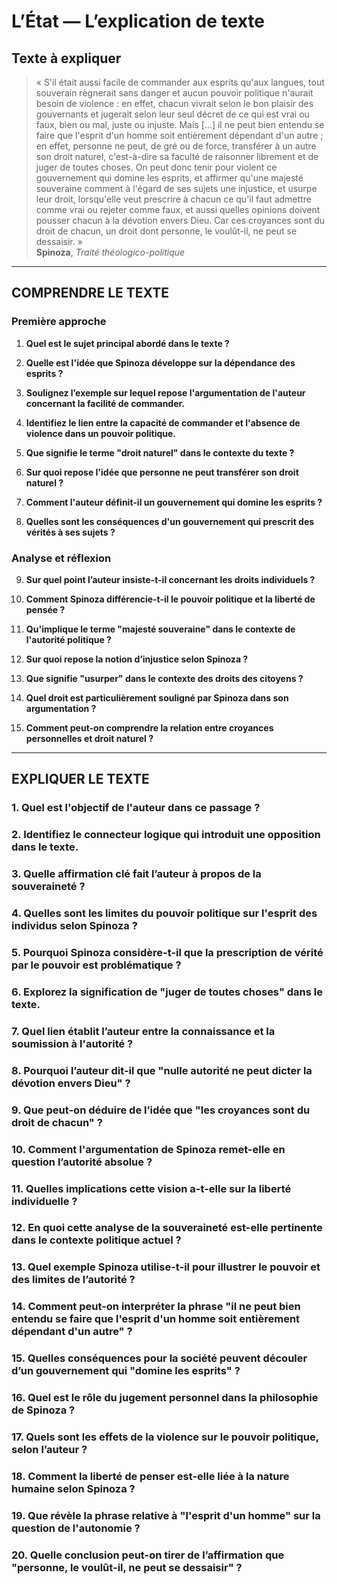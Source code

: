 # L’État — L’explication de texte

## Texte à expliquer
> « S'il était aussi facile de commander aux esprits qu'aux langues, tout souverain règnerait sans danger et aucun pouvoir politique n'aurait besoin de violence : en effet, chacun vivrait selon le bon plaisir des gouvernants et jugerait selon leur seul décret de ce qui est vrai ou faux, bien ou mal, juste ou injuste. Mais […] il ne peut bien entendu se faire que l'esprit d'un homme soit entièrement dépendant d'un autre ; en effet, personne ne peut, de gré ou de force, transférer à un autre son droit naturel, c'est-à-dire sa faculté de raisonner librement et de juger de toutes choses. On peut donc tenir pour violent ce gouvernement qui domine les esprits, et affirmer qu'une majesté souveraine comment à l'égard de ses sujets une injustice, et usurpe leur droit, lorsqu'elle veut prescrire à chacun ce qu'il faut admettre comme vrai ou rejeter comme faux, et aussi quelles opinions doivent pousser chacun à la dévotion envers Dieu. Car ces croyances sont du droit de chacun, un droit dont personne, le voulût-il, ne peut se dessaisir. »  
> **Spinoza**, *Traité théologico-politique*

---

## COMPRENDRE LE TEXTE

### Première approche

1. **Quel est le sujet principal abordé dans le texte ?**

2. **Quelle est l'idée que Spinoza développe sur la dépendance des esprits ?**

3. **Soulignez l’exemple sur lequel repose l'argumentation de l'auteur concernant la facilité de commander.**

4. **Identifiez le lien entre la capacité de commander et l'absence de violence dans un pouvoir politique.**

5. **Que signifie le terme "droit naturel" dans le contexte du texte ?**

6. **Sur quoi repose l'idée que personne ne peut transférer son droit naturel ?**

7. **Comment l'auteur définit-il un gouvernement qui domine les esprits ?**

8. **Quelles sont les conséquences d'un gouvernement qui prescrit des vérités à ses sujets ?**

### Analyse et réflexion

9. **Sur quel point l’auteur insiste-t-il concernant les droits individuels ?**

10. **Comment Spinoza différencie-t-il le pouvoir politique et la liberté de pensée ?**

11. **Qu'implique le terme "majesté souveraine" dans le contexte de l'autorité politique ?**

12. **Sur quoi repose la notion d’injustice selon Spinoza ?**

13. **Que signifie "usurper" dans le contexte des droits des citoyens ?**

14. **Quel droit est particulièrement souligné par Spinoza dans son argumentation ?**

15. **Comment peut-on comprendre la relation entre croyances personnelles et droit naturel ?**

---

## EXPLIQUER LE TEXTE

### 1. Quel est l'objectif de l'auteur dans ce passage ?

### 2. Identifiez le connecteur logique qui introduit une opposition dans le texte.

### 3. Quelle affirmation clé fait l’auteur à propos de la souveraineté ?

### 4. Quelles sont les limites du pouvoir politique sur l'esprit des individus selon Spinoza ?

### 5. Pourquoi Spinoza considère-t-il que la prescription de vérité par le pouvoir est problématique ?

### 6. Explorez la signification de "juger de toutes choses" dans le texte.

### 7. Quel lien établit l’auteur entre la connaissance et la soumission à l'autorité ?

### 8. Pourquoi l’auteur dit-il que "nulle autorité ne peut dicter la dévotion envers Dieu" ?

### 9. Que peut-on déduire de l’idée que "les croyances sont du droit de chacun" ?

### 10. Comment l'argumentation de Spinoza remet-elle en question l’autorité absolue ?

### 11. Quelles implications cette vision a-t-elle sur la liberté individuelle ?

### 12. En quoi cette analyse de la souveraineté est-elle pertinente dans le contexte politique actuel ?

### 13. Quel exemple Spinoza utilise-t-il pour illustrer le pouvoir et des limites de l’autorité ?

### 14. Comment peut-on interpréter la phrase "il ne peut bien entendu se faire que l'esprit d'un homme soit entièrement dépendant d'un autre" ?

### 15. Quelles conséquences pour la société peuvent découler d’un gouvernement qui "domine les esprits" ?

### 16. Quel est le rôle du jugement personnel dans la philosophie de Spinoza ? 

### 17. Quels sont les effets de la violence sur le pouvoir politique, selon l’auteur ?

### 18. Comment la liberté de penser est-elle liée à la nature humaine selon Spinoza ?

### 19. Que révèle la phrase relative à "l'esprit d'un homme" sur la question de l'autonomie ?

### 20. Quelle conclusion peut-on tirer de l’affirmation que "personne, le voulût-il, ne peut se dessaisir" ?